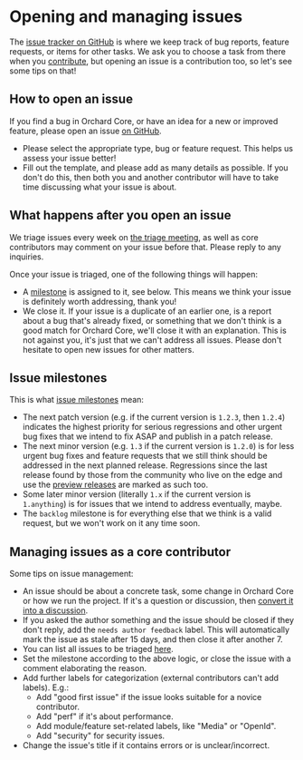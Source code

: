 # Opening and managing issues

The [issue tracker on GitHub](https://github.com/OrchardCMS/OrchardCore/issues) is where we keep track of bug reports, feature requests, or items for other tasks. We ask you to choose a task from there when you [contribute](README.md), but opening an issue is a contribution too, so let's see some tips on that!

## How to open an issue

If you find a bug in Orchard Core, or have an idea for a new or improved feature, please open an issue [on GitHub](https://github.com/OrchardCMS/OrchardCore/issues/new/choose).

- Please select the appropriate type, bug or feature request. This helps us assess your issue better!
- Fill out the template, and please add as many details as possible. If you don't do this, then both you and another contributor will have to take time discussing what your issue is about.

## What happens after you open an issue

We triage issues every week on [the triage meeting](../../resources/meeting/README.md), as well as core contributors may comment on your issue before that. Please reply to any inquiries.

Once your issue is triaged, one of the following things will happen:

- A [milestone](https://github.com/OrchardCMS/OrchardCore/milestones) is assigned to it, see below. This means we think your issue is definitely worth addressing, thank you!
- We close it. If your issue is a duplicate of an earlier one, is a report about a bug that's already fixed, or something that we don't think is a good match for Orchard Core, we'll close it with an explanation. This is not against you, it's just that we can't address all issues. Please don't hesitate to open new issues for other matters.

## Issue milestones

This is what [issue milestones](https://github.com/OrchardCMS/OrchardCore/milestones) mean:

- The next patch version (e.g. if the current version is `1.2.3`, then `1.2.4`) indicates the highest priority for serious regressions and other urgent bug fixes that we intend to fix ASAP and publish in a patch release.
- The next minor version (e.g. `1.3` if the current version is `1.2.0`) is for less urgent bug fixes and feature requests that we still think should be addressed in the next planned release. Regressions since the last release found by those from the community who live on the edge and use the [preview releases](../../getting-started/preview-package-source.md) are marked as such too.
- Some later minor version (literally `1.x` if the current version is `1.anything`) is for issues that we intend to address eventually, maybe.
- The `backlog` milestone is for everything else that we think is a valid request, but we won't work on it any time soon.

## Managing issues as a core contributor

Some tips on issue management:

- An issue should be about a concrete task, some change in Orchard Core or how we run the project. If it's a question or discussion, then [convert it into a discussion](https://docs.github.com/en/discussions/managing-discussions-for-your-community/moderating-discussions#converting-an-issue-to-a-discussion).
- If you asked the author something and the issue should be closed if they don't reply, add the `needs author feedback` label. This will automatically mark the issue as stale after 15 days, and then close it after another 7.
- You can list all issues to be triaged [here](https://github.com/OrchardCMS/OrchardCore/issues?q=is%3Aopen+is%3Aissue+no%3Amilestone+-label%3A%22needs+author+feedback%22+-label%3A%22community+metrics%22+sort%3Acreated-asc).
- Set the milestone according to the above logic, or close the issue with a comment elaborating the reason.
- Add further labels for categorization (external contributors can't add labels). E.g.:
    - Add "good first issue" if the issue looks suitable for a novice contributor.
    - Add "perf" if it's about performance.
    - Add module/feature set-related labels, like "Media" or "OpenId".
    - Add "security" for security issues.
- Change the issue's title if it contains errors or is unclear/incorrect.
